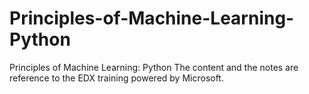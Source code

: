 # Principles-of-Machine-Learning-Python
Principles of Machine Learning: Python
The content and the notes are reference to the EDX training powered by Microsoft.
